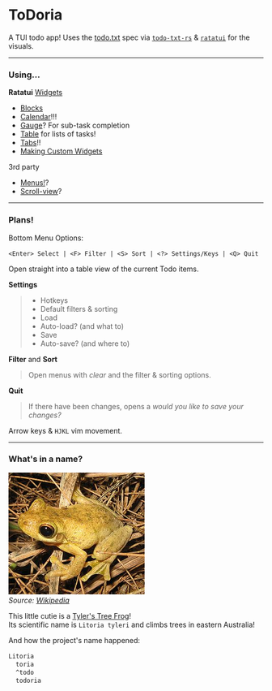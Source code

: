 # ToDoria

A TUI todo app!  Uses the [todo.txt](https://github.com/todotxt/todo.txt) spec via [`todo-txt-rs`](https://github.com/probablySophie/todo-txt-rs) & [`ratatui`](https://github.com/ratatui/ratatui) for the visuals.  

****

### Using...

**Ratatui** [Widgets](https://ratatui.rs/examples/widgets/)  

* [Blocks](https://ratatui.rs/showcase/widgets#block)  
* [Calendar](https://ratatui.rs/showcase/widgets#calendar)!!!  
* [Gauge](https://ratatui.rs/showcase/widgets/#gauge)? For sub-task completion  
* [Table](https://ratatui.rs/showcase/widgets/#table) for lists of tasks!  
* [Tabs](https://ratatui.rs/showcase/widgets/#tabs)!!  
* [Making Custom Widgets](https://ratatui.rs/recipes/widgets/custom/)  

3rd party

* [Menus!](https://ratatui.rs/showcase/third-party-widgets#tui-menu--)?  
* [Scroll-view](https://ratatui.rs/showcase/third-party-widgets#tui-scrollview--)?  

***

### Plans!

Bottom Menu Options:  

```
<Enter> Select | <F> Filter | <S> Sort | <?> Settings/Keys | <Q> Quit
```

Open straight into a table view of the current Todo items.

**Settings**

> * Hotkeys  
> * Default filters & sorting  
> * Load  
> * Auto-load? (and what to)
> * Save  
> * Auto-save? (and where to)

**Filter** and **Sort**  

> Open menus with *clear* and the filter & sorting options.  

**Quit**

> If there have been changes, opens a *would you like to save your changes?*



Arrow keys & `HJKL` vim movement.  


****

### What's in a name?

![A photo of a Tyler's Tree Frog!!!](/meta/freg.jpg)  
*Source: [Wikipedia](https://en.wikipedia.org/wiki/File:Litoria_tyleri.jpg)*  

This little cutie is a [Tyler's Tree Frog](https://en.wikipedia.org/wiki/Tyler%27s_tree_frog)!  
Its scientific name is `Litoria tyleri` and climbs trees in eastern Australia!  

And how the project's name happened:  
```
Litoria
  toria
  ^todo
  todoria
```
